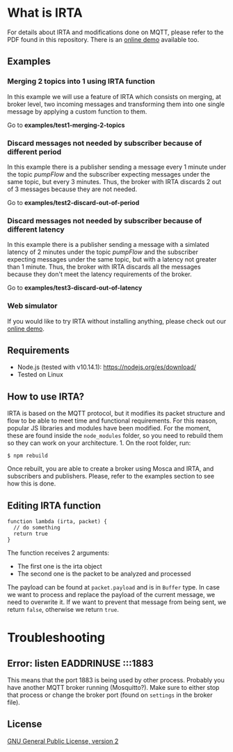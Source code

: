 # What is IRTA

For details about IRTA and modifications done on MQTT, please refer to the PDF found in this repository. There is an [online demo](http://192.241.222.173:4101/demo/) available too.

## Examples

### Merging 2 topics into 1 using IRTA function

In this example we will use a feature of IRTA which consists on merging, at broker level, two incoming messages and transforming them into one single message by applying a custom function to them.

Go to **examples/test1-merging-2-topics**

### Discard messages not needed by subscriber because of different period

In this example there is a publisher sending a message every 1 minute under the topic *pumpFlow* and the subscriber expecting messages under the same topic, but every 3 minutes. Thus, the broker with IRTA discards 2 out of 3 messages because they are not needed.

Go to **examples/test2-discard-out-of-period**

### Discard messages not needed by subscriber because of different latency

In this example there is a publisher sending a message with a simlated latency of 2 minutes under the topic *pumpFlow* and the subscriber expecting messages under the same topic, but with a latency not greater than 1 minute. Thus, the broker with IRTA discards all the messages because they don't meet the latency requirements of the broker.

Go to **examples/test3-discard-out-of-latency**

### Web simulator

If you would like to try IRTA without installing anything, please check out our [online demo](http://192.241.222.173:4101/demo/).

## Requirements

* Node.js (tested with v10.14.1): https://nodejs.org/es/download/
* Tested on Linux

## How to use IRTA?

IRTA is based on the MQTT protocol, but it modifies its packet structure and flow to be able to meet time and functional requirements. For this reason, popular JS libraries and modules have been modified. For the moment, these are found inside the `node_modules` folder, so you need to rebuild them so they can work on your architecture. 1. On the root folder, run:

```
$ npm rebuild
```

Once rebuilt, you are able to create a broker using Mosca and IRTA, and subscribers and publishers. Please, refer to the examples section to see how this is done.

## Editing IRTA function

```
function lambda (irta, packet) {
  // do something
  return true
}
```

The function receives 2 arguments:
* The first one is the irta object
* The second one is the packet to be analyzed and processed

The payload can be found at `packet.payload` and is in `Buffer` type. In case we want to process and replace the payload of the current message, we need to overwrite it. If we want to prevent that message from being sent, we return `false`, otherwise we return `true`.


# Troubleshooting

## Error: listen EADDRINUSE :::1883

This means that the port 1883 is being used by other process. Probably you have another MQTT broker running (Mosquitto?). Make sure to either stop that process or change the broker port (found on `settings` in the broker file).

## License

[GNU General Public License, version 2](https://www.gnu.org/licenses/old-licenses/gpl-2.0.html)
